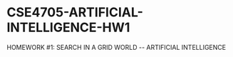 # CSE4705-ARTIFICIAL-INTELLIGENCE-HW1
HOMEWORK #1: SEARCH IN A GRID WORLD -- ARTIFICIAL INTELLIGENCE
